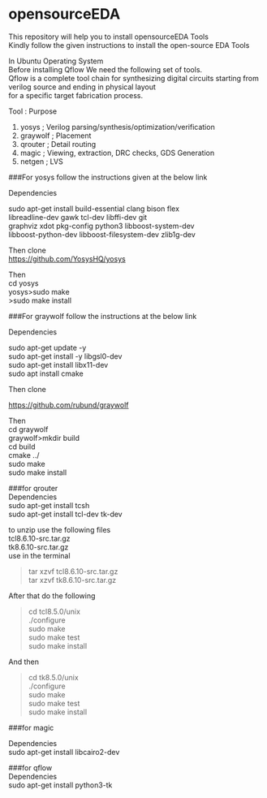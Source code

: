 # opensourceEDA
This repository will help you to install opensourceEDA Tools  
Kindly follow the given instructions to install the open-source EDA Tools  

In Ubuntu Operating System  
Before installing Qflow We need the following set of tools.  
Qflow is a complete tool chain for synthesizing digital circuits starting from verilog source and ending in physical layout   
for a specific target fabrication process.  

Tool		:				Purpose    	
1. yosys	;			Verilog parsing/synthesis/optimization/verification    	
2. graywolf	;			Placement    	
3. qrouter	;			Detail routing    	
4. magic	;			Viewing, extraction, DRC checks, GDS Generation    
5. netgen	;			LVS    

###For yosys follow the instructions given at the below link    

 Dependencies    

sudo apt-get install build-essential clang bison flex \
	libreadline-dev gawk tcl-dev libffi-dev git \
	graphviz xdot pkg-config python3 libboost-system-dev \
	libboost-python-dev libboost-filesystem-dev zlib1g-dev
  
Then clone     
https://github.com/YosysHQ/yosys  
 
Then    
cd yosys     
yosys>sudo make    
     >sudo make install    

###For graywolf follow the instructions at the below link    

Dependencies    

sudo apt-get update -y    
sudo apt-get install -y libgsl0-dev    
sudo apt-get install libx11-dev    
sudo apt  install cmake    

Then clone     

https://github.com/rubund/graywolf    

Then    
cd graywolf    
graywolf>mkdir build    
         cd build    
         cmake ../    
         sudo make      
         sudo make install      
         
###for qrouter    
Dependencies    
sudo apt-get install tcsh    
sudo apt-get install tcl-dev tk-dev    

to unzip use the following files   
tcl8.6.10-src.tar.gz      
tk8.6.10-src.tar.gz    
use in the terminal    
>tar xzvf tcl8.6.10-src.tar.gz    
>tar xzvf tk8.6.10-src.tar.gz    

After that do the following    
 >cd tcl8.5.0/unix    
 >./configure  
 >sudo make  
 >sudo make test  
 >sudo make install    
 
 And then    
 >cd tk8.5.0/unix    
 >./configure    
 >sudo make    
 >sudo make test    
 >sudo make install    
 
###for magic    

Dependencies    
sudo apt-get install libcairo2-dev    


###for qflow    
Dependencies    
sudo apt-get install python3-tk     

